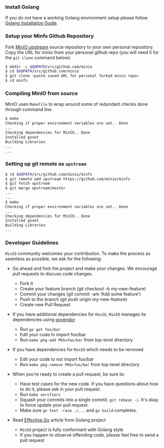 ### Install Golang

If you do not have a working Golang environment setup please follow [Golang Installation Guide](https://docs.min.io/docs/how-to-install-golang).

### Setup your Minfs Github Repository
Fork [MinIO upstream](https://github.com/minio/minfs/fork) source repository to your own personal repository. Copy the URL for minio from your personal github repo (you will need it for the `git clone` command below).
```sh
$ mkdir -p $GOPATH/src/github.com/minio
$ cd $GOPATH/src/github.com/minio
$ git clone <paste saved URL for personal forked minio repo>
$ cd minfs
```

### Compiling MinIO from source
MinIO uses ``Makefile`` to wrap around some of redundant checks done through command line.

```sh
$ make
Checking if proper environment variables are set.. Done
...
Checking dependencies for MinIO.. Done
Installed govet
Building Libraries
...
...
```

### Setting up git remote as ``upstream``
```sh
$ cd $GOPATH/src/github.com/minio/minfs
$ git remote add upstream https://github.com/minio/minfs
$ git fetch upstream
$ git merge upstream/master
...
...
$ make
Checking if proper environment variables are set.. Done
...
Checking dependencies for MinIO.. Done
Installed govet
Building Libraries
...
```

###  Developer Guidelines
``MinIO`` community welcomes your contribution. To make the process as seamless as possible, we ask for the following:
* Go ahead and fork the project and make your changes. We encourage pull requests to discuss code changes.
    - Fork it
    - Create your feature branch (git checkout -b my-new-feature)
    - Commit your changes (git commit -am 'Add some feature')
    - Push to the branch (git push origin my-new-feature)
    - Create new Pull Request

* If you have additional dependencies for ``MinIO``, ``MinIO`` manages its dependencies using [govendor](https://github.com/kardianos/govendor)
    - Run `go get foo/bar`
    - Edit your code to import foo/bar
    - Run `make pkg-add PKG=foo/bar` from top-level directory

* If you have dependencies for ``MinIO`` which needs to be removed
    - Edit your code to not import foo/bar
    - Run `make pkg-remove PKG=foo/bar` from top-level directory

* When you're ready to create a pull request, be sure to:
    - Have test cases for the new code. If you have questions about how to do it, please ask in your pull request.
    - Run `make verifiers`
    - Squash your commits into a single commit. `git rebase -i`. It's okay to force update your pull request.
    - Make sure `go test -race ./...` and `go build` completes.

* Read [Effective Go](https://github.com/golang/go/wiki/CodeReviewComments) article from Golang project
    - `MinIO` project is fully conformant with Golang style
    - if you happen to observe offending code, please feel free to send a pull request
